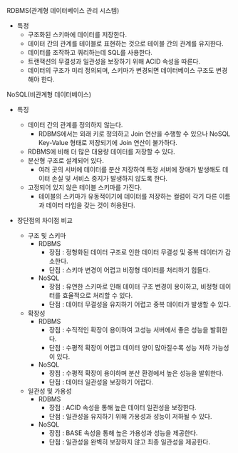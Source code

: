 RDBMS(관계형 데이터베이스 관리 시스템)
- 특정
	- 구조화된 스키마에 데이터를 저장한다.
	- 데이터 간의 관계를 테이블로 표현하는 것으로 테이블 간의 관계를 유지한다.
	- 데이터를 조작하고 쿼리하는데 SQL를 사용한다.
	- 트랜잭션의 무결성과 일관성을 보장하기 위해 ACID 속성을 따른다.
	- 데이터의 구조가 미리 정의되며, 스키마가 변경되면 데이터베이스 구조도 변경해야 한다.

NoSQL(비관계형 데이터베이스)
- 특징
	- 데이터 간의 관계를 정의하지 않는다.
		- RDBMS에서는 외래 키로 정의하고 Join 연산을 수행할 수 있으나 NoSQL Key-Value 형태로 저장되기에 Join 연산이 불가하다.
	- RDBMS에 비해 더 많은 대용량 데이터를 저장할 수 있다.
	- 분산형 구조로 설계되어 있다.
		- 여러 곳의 서버에 데이터를 분산 저장하여 특정 서버에 장애가 발생해도 데이터 손실 및 서비스 중지가 발생하지 않도록 한다.
	- 고정되어 있지 않은 테이블 스키마를 가진다.
		- 테이블의 스키마가 유동적이기에 데이터를 저장하는 컬럼이 각기 다른 이름과 데이터 타입을 갖는 것이 허용된다.

- 장단점의 차이점 비교
	- 구조 및 스키마
		- RDBMS
			- 장점 : 정형화된 데이터 구조로 인한 데이터 무결성 및 중복 데이터가 감소한다.
			- 단점 : 스키마 변경이 어렵고 비정형 데이터를 처리하기 힘들다.
		- NoSQL
			- 장점 : 유연한 스키마로 인해 데이터 구조 변경이 용이하고, 비정형 데이터를 효율적으로 처리할 수 있다.
			- 단점 : 데이터 무결성을 유지하기 어렵고 중복 데이터가 발생할 수 있다.
	- 확장성
		- RDBMS
			- 장점 : 수직적인 확장이 용이하여 고성능 서버에서 좋은 성능을 발휘한다.
			- 단점 : 수평적 확장이 어렵고 데이터 양이 많아질수록 성능 저하 가능성이 있다.
		- NoSQL
			- 장점 : 수평적 확장이 용이하며 분산 환경에서 높은 성능을 발휘한다.
			- 단점 : 데이터 일관성을 보장하기 어렵다.
	- 일관성 및 가용성
		- RDBMS
			- 장점 : ACID 속성을 통해 높은 데이터 일관성을 보장한다.
			- 단점 : 일관성을 유지하기 위해 가용성과 성능이 저하될 수 있다.
		- NoSQL
			- 장점 : BASE 속성을 통해 높은 가용성과 성능을 제공한다.
			- 단점 : 일관성을 완벽히 보장하지 않고 최종 일관성을 제공한다.